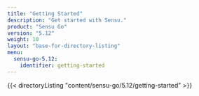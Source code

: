 ```yaml
---
title: "Getting Started"
description: "Get started with Sensu."
product: "Sensu Go"
version: "5.12"
weight: 10
layout: "base-for-directory-listing"
menu:
  sensu-go-5.12:
    identifier: getting-started
---
```


{{< directoryListing "content/sensu-go/5.12/getting-started" >}}
